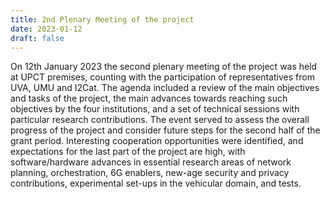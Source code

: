 ```yaml
---
title: 2nd Plenary Meeting of the project
date: 2023-01-12
draft: false
---
```


On 12th January 2023 the second plenary meeting of the project was held at UPCT premises, counting with the participation of representatives from UVA, UMU and I2Cat. The agenda included a review of the main objectives and tasks of the project, the main advances towards reaching such objectives by the four institutions, and a set of technical sessions with particular research contributions. The event served to assess the overall progress of the project and consider future steps for the second half of the grant period. Interesting cooperation opportunities were identified, and expectations for the last part of the project are high, with software/hardware advances in essential research areas of network planning, orchestration, 6G enablers, new-age security and privacy contributions, experimental set-ups in the vehicular domain, and tests.

<!--more-->